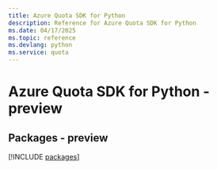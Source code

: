 ```yaml
---
title: Azure Quota SDK for Python
description: Reference for Azure Quota SDK for Python
ms.date: 04/17/2025
ms.topic: reference
ms.devlang: python
ms.service: quota
---
```

# Azure Quota SDK for Python - preview
## Packages - preview
[!INCLUDE [packages](quota-index.md)]